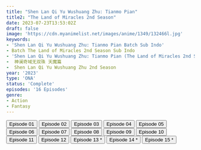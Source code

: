 ```yaml
---
title: "Shen Lan Qi Yu Wushuang Zhu: Tianmo Pian"
title2: "The Land of Miracles 2nd Season"
date: 2023-07-23T13:53:02Z
draft: false
image: 'https://cdn.myanimelist.net/images/anime/1349/132466l.jpg'
keywords:
- 'Shen Lan Qi Yu Wushuang Zhu: Tianmo Pian Batch Sub Indo'
- Batch The Land of Miracles 2nd Season Sub Indo
- 'Shen Lan Qi Yu Wushuang Zhu: Tianmo Pian (The Land of Miracles 2nd Season) 16 Episodes Sub Indo'
-  神澜奇域无双珠 天魔篇
-  Shen Lan Qi Yu Wushuang Zhu 2nd Season
year: '2023'
type: 'ONA'
status: 'Complete'
episodes: '16 Episodes'
genre:
- Action
- Fantasy
---
```


<div class="d-g gg-5 gtc-r ai-c">
<button onclick="window.open('?arc=AUcwlsRUoq_20230115/1/MP4/Kuramanime-LDoMRC_S2-01-480p-Anichin','_blank')">Episode 01</button>
<button onclick="window.open('?arc=AUcwlsRUoq_20230115/2/MP4/Kuramanime-LDoMRC_S2-02-480p-Anichin','_blank')">Episode 02</button>
<button onclick="window.open('?arc=1tNmSxxEgZ_20230121/3/MP4/Kuramanime-LDoMRC_S2-03-480p-Anichin','_blank')">Episode 03</button>
<button onclick="window.open('?arc=ZjjNQir7Za_20230128/4/MP4/Kuramanime-LDoMRC_S2-04-480p-Anichin','_blank')">Episode 04</button>
<button onclick="window.open('?arc=qgDEkFcKun_20230204/5/MP4/Kuramanime-LDoMRC_S2-05-480p-Anichin','_blank')">Episode 05</button>
<button onclick="window.open('?arc=BH59X9hdWv_20230211/6/MP4/Kuramanime-LDoMRC_S2-06-480p-Anichin','_blank')">Episode 06</button>
<button onclick="window.open('?arc=XdvL0tlGWE_20230218/7/MP4/Kuramanime-LDoMRC_S2-07-480p-Anichin','_blank')">Episode 07</button>
<button onclick="window.open('?arc=BhLDG9FmLv_20230225/8/MP4/Kuramanime-LDoMRC_S2-08-480p-Anichin','_blank')">Episode 08</button>
<button onclick="window.open('?arc=hyqvNPoxoG_20230304/9/MP4/Kuramanime-LDoMRC_S2-09-480p-Anichin','_blank')">Episode 09</button>
<button onclick="window.open('?arc=hq9Ok48xPW_20230311/10/MP4/Kuramanime-LDoMRC_S2-10-480p-Anichin','_blank')">Episode 10</button>
<button onclick="window.open('?arc=MDd3WvqPta_20230318/11/MP4/Kuramanime-LDoMRC_S2-11-480p-Anichin','_blank')">Episode 11</button>
<button onclick="window.open('?arc=msUmnXw5w1_20230325/12/MP4/Kuramanime-LDoMRC_S2-12-480p-Anichin','_blank')">Episode 12</button>
<button onclick="window.open('?arc=','_blank')">Episode 13 *</button>
<button onclick="window.open('?arc=','_blank')">Episode 14 *</button>
<button onclick="window.open('?arc=','_blank')">Episode 15 *</button>
</div>